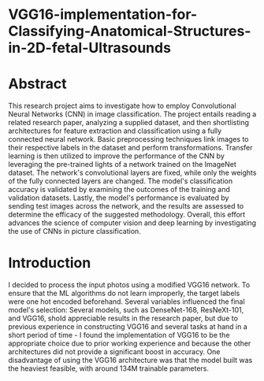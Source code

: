 # VGG16-implementation-for-Classifying-Anatomical-Structures-in-2D-fetal-Ultrasounds

# Abstract
This research project aims to investigate how to employ Convolutional Neural Networks (CNN) in image classification. The project entails reading a related research paper, analyzing a supplied dataset, and then shortlisting architectures for feature extraction and classification using a fully connected neural network. Basic preprocessing techniques link images to their respective labels in the dataset and perform transformations. Transfer learning is then utilized to improve the performance of the CNN by leveraging the pre-trained Iights of a network trained on the ImageNet dataset. The network's convolutional layers are fixed, while only the weights of the fully connected layers are changed. The model's classification accuracy is validated by examining the outcomes of the training and validation datasets. Lastly, the model's performance is evaluated by sending test images across the network, and the results are assessed to determine the efficacy of the suggested methodology. Overall, this effort advances the science of computer vision and deep learning by investigating the use of CNNs in picture classification.

# Introduction
I decided to process the input photos using a modified VGG16 network. To ensure that the ML algorithms do not learn improperly, the target labels were one hot encoded beforehand. Several variables influenced the final model's selection: Several models, such as DenseNet-168, ResNeXt-101, and VGG16, shoId appreciable results in the research paper, but due to previous experience in constructing VGG16 and several tasks at hand in a short period of time - I found the implementation of VGG16 to be the appropriate choice due to prior working experience and because the other architectures did not provide a significant boost in accuracy. One disadvantage of using the VGG16 architecture was that the model built was the heaviest feasible, with around 134M trainable parameters.
